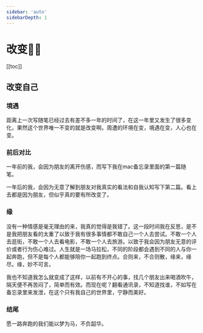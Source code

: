 ```yaml
---
sidebar: 'auto'
sidebarDepth: 1
---
```

# 改变🙋‍♂️
[[toc]]
## 改变自己
### 境遇
距离上一次写随笔已经过去有差不多一年的时间了，在这一年里又发生了很多变化，果然这个世界唯一不变的就是改变啊。周遭的环境在变，境遇在变，人心也在变。

### 前后对比
一年前的我，会因为朋友的离开伤感，而写下我在mac备忘录里面的第一篇随笔。

一年后的我，会因为无意了解到朋友对我真实的看法和自我认知写下第二篇。看上去都是因为朋友，但似乎真的要有所改变了。
### 缘
没有一种情感是毫无理由的来，我真的觉得是我错了。这一段时间我在反思，是不是我把朋友看的太重了以致于我有很多事情都不敢自己一个人去尝试。不敢一个人去逛街，不敢一个人去看电影，不敢一个人去旅游。以致于我会因为朋友无意的评价或者行为伤心难过。人生就是一场马拉松，不同的阶段都会遇到不同的人与你一起奔跑，但不是每个人都能够陪你一起跑到终点。合则来，不合则散，缘来，缘尽。缘，妙不可言。

我也不知道我怎么就变成了这样，以前有不开心的事，找几个朋友出来喝酒吹牛，隔天便不再苦闷了，简单而有效。而现在呢？翻看通讯录，不知道找谁，不如写在备忘录里来发泄，在这个只有我自己的世界里，宁静而美好。
### 结尾
愿一路奔跑的我们能以梦为马，不负韶华。
<like/>